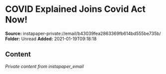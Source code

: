 # COVID Explained Joins Covid Act Now!

**Source:** instapaper-private://email/b43039fea2863369fb614bd555be735b/
**Folder:** Unread
**Added:** 2021-01-19T09:18:18




## Content
*Private content from instapaper_email*
